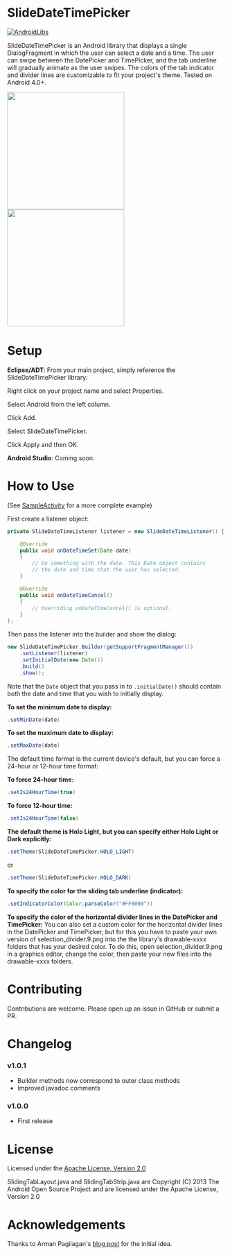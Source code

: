 SlideDateTimePicker
===================

[![AndroidLibs](https://img.shields.io/badge/AndroidLibs-SlideDateTimePicker-brightgreen.svg?style=flat)](https://android-libs.com/lib/slidedatetimepicker?utm_source=github-badge&utm_medium=github-badge&utm_campaign=github-badge)

SlideDateTimePicker is an Android library that displays a single DialogFragment in which the user can select a date and a time. The user can swipe between the DatePicker and TimePicker, and the tab underline will gradually animate as the user swipes. The colors of the tab indicator and divider lines are customizable to fit your project's theme. Tested on Android 4.0+.

<img src="https://raw.github.com/jjobes/SlideDateTimePicker/master/screenshots/1.png" width="270" style="margin-right:10px;">
<img src="https://raw.github.com/jjobes/SlideDateTimePicker/master/screenshots/2.png" width="270">

Setup
=====

**Eclipse/ADT**:
From your main project, simply reference the SlideDateTimePicker library:

Right click on your project name and select Properties.

Select Android from the left column.

Click Add.

Select SlideDateTimePicker.

Click Apply and then OK.

**Android Studio**:
Coming soon.

How to Use
==========
(See [SampleActivity](https://github.com/jjobes/SlideDateTimePicker/blob/master/SlideDateTimePickerSample/src/com/github/jjobes/slidedatetimepicker/sample/SampleActivity.java) for a more complete example)

First create a listener object:

``` java
private SlideDateTimeListener listener = new SlideDateTimeListener() {

    @Override
    public void onDateTimeSet(Date date)
    {
        // Do something with the date. This Date object contains
        // the date and time that the user has selected.
    }

    @Override
    public void onDateTimeCancel()
    {
        // Overriding onDateTimeCancel() is optional.
    }
};
```

Then pass the listener into the builder and show the dialog:

``` java
new SlideDateTimePicker.Builder(getSupportFragmentManager())
    .setListener(listener)
    .setInitialDate(new Date())
    .build()
    .show();
```

Note that the `Date` object that you pass in to `.initialDate()` should contain both the date and time that you wish to initially display.

**To set the minimum date to display:**

``` java
.setMinDate(date)
```

**To set the maximum date to display:**
``` java
.setMaxDate(date)
```

The default time format is the current device's default, but you can force a 24-hour or 12-hour time format:

**To force 24-hour time:**

``` java
.setIs24HourTime(true)
```

**To force 12-hour time:**
``` java
.setIs24HourTime(false)
```

**The default theme is Holo Light, but you can specify either Holo Light or Dark explicitly:**
``` java
.setTheme(SlideDateTimePicker.HOLO_LIGHT)
```
or
``` java
.setTheme(SlideDateTimePicker.HOLO_DARK)
```

**To specify the color for the sliding tab underline (indicator):**
``` java
.setIndicatorColor(Color.parseColor("#FF0000"))
```

**To specify the color of the horizontal divider lines in the DatePicker and TimePicker:**
You can also set a custom color for the horizontal divider lines in the DatePicker and TimePicker, but for this you have to paste your own version of selection_divider.9.png into the the library's drawable-xxxx folders that has your desired color. To do this, open selection_divider.9.png in a graphics editor, change the color, then paste your new files into the drawable-xxxx folders.

Contributing
============
Contributions are welcome. Please open up an issue in GitHub or submit a PR.

Changelog
=========

### v1.0.1

* Builder methods now correspond to outer class methods
* Improved javadoc comments

### v1.0.0

* First release

License
=======
Licensed under the [Apache License, Version 2.0](http://www.apache.org/licenses/LICENSE-2.0.html)

SlidingTabLayout.java and SlidingTabStrip.java are Copyright (C) 2013 The Android Open Source Project and are licensed under the Apache License, Version 2.0

Acknowledgements
================
Thanks to Arman Pagilagan's [blog post](http://armanpagilagan.blogspot.com/2014/05/creating-custom-date-and-time-picker-in.html) for the initial idea.

